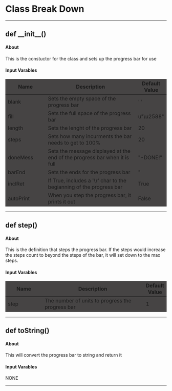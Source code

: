 # Class Break Down
---
## def \_\_init\_\_()
#### About
This is the constuctor for the class and sets up the progress bar for use

<style>
td, th {
   border: none!important;
}
</style>

<style>
td:nth-child(1) {
  width: 150px;
  }

/* the second */
td:nth-child(2) {
  width: 500px;
}

.niceTables thg {
background: grey;
word-wrap: break-word;
text-align: center;
}
.niceTables tr:nth-child(1) { background: #464444; }
.niceTables tr:nth-child(2) { background: #464444; }
.niceTables tr:nth-child(3) { background: #464444; }
.niceTables tr:nth-child(4) { background: #464444; }
.niceTables tr:nth-child(5) { background: #464444; }
.niceTables tr:nth-child(6) { background: #464444; }
.niceTables tr:nth-child(7) { background: #464444; }
.niceTables tr:nth-child(8) { background: #464444; }
.niceTables tr:nth-child(9) { background: #464444; }
</style>

#### Input Varables

<div class="niceTables">

Name | Description | Default Value
--- | --- | ---
blank | Sets the empty space of the progress bar | ' '
fill | Sets the full space of the progress bar | u"\u2588"
length | Sets the lenght of the progress bar | 20
steps | Sets how many incurments the bar needs to get to 100% | 20
doneMess | Sets the message displayed at the end of the progress bar when it is full | "-DONE!"
barEnd | Sets the ends for the progress bar | "|"
inclRet | If True, includes a '\r' char to the begianning of the progress bar | True
autoPrint | When you step the progress bar, it prints it out | False

</div>

---
## def step()
#### About
This is the definition that steps the progress bar. If the steps would increase the steps count to beyond the steps of the bar, it will set down to the max steps.
#### Input Varables

<div class="niceTables">

Name | Description | Default Value
--- | --- | ---
step | The number of units to progress the progress bar | 1

</div>

---
## def toString()
#### About
This will convert the progress bar to string and return it
#### Input Varables
NONE

---